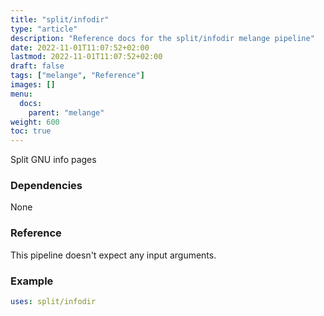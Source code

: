 ```yaml
---
title: "split/infodir"
type: "article"
description: "Reference docs for the split/infodir melange pipeline"
date: 2022-11-01T11:07:52+02:00
lastmod: 2022-11-01T11:07:52+02:00
draft: false
tags: ["melange", "Reference"]
images: []
menu:
  docs:
    parent: "melange"
weight: 600
toc: true
---
```



Split GNU info pages

### Dependencies
None

### Reference
This pipeline doesn't expect any input arguments.

### Example
```yaml
uses: split/infodir

```
